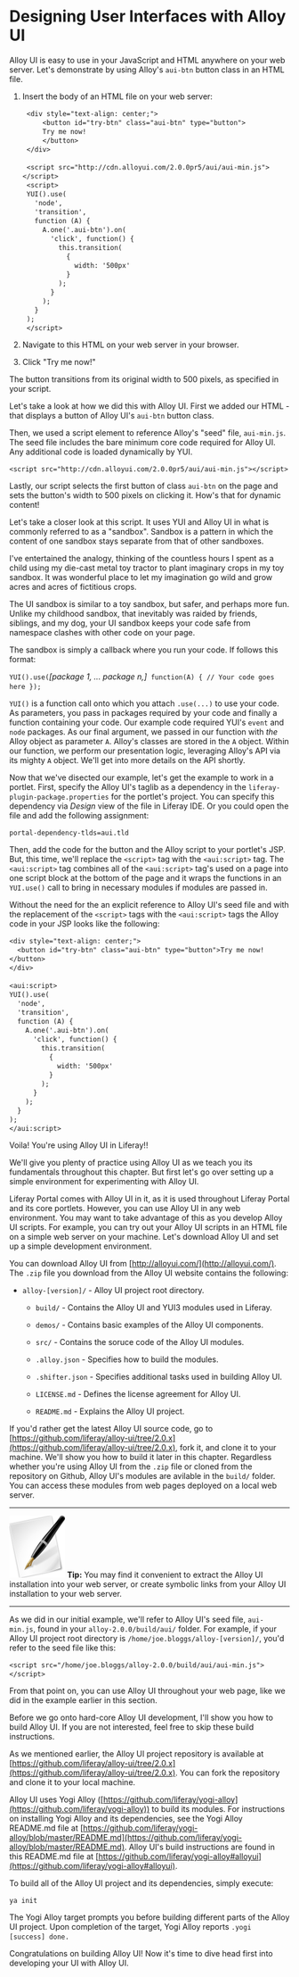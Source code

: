 # Designing User Interfaces with Alloy UI

<!-- Introduce Alloy UI -->

Alloy UI is easy to use in your JavaScript and HTML anywhere on your web server.
Let's demonstrate by using Alloy's `aui-btn` button class in an HTML file.

1. Insert the body of an HTML file on your web server:

        <div style="text-align: center;">
            <button id="try-btn" class="aui-btn" type="button">
            Try me now!
            </button>
        </div>
    
        <script src="http://cdn.alloyui.com/2.0.0pr5/aui/aui-min.js"></script>
        <script>
        YUI().use(
          'node',
          'transition',
          function (A) {
            A.one('.aui-btn').on(
              'click', function() {
                this.transition(
                  {
                    width: '500px'
                  }
                );
              }
            );
          }
        );
        </script>

2. Navigate to this HTML on your web server in your browser.
3. Click "Try me now!"

The button transitions from its original width to 500 pixels, as specified in
your script.

<!-- TODO Add screenshot of demo -->

Let's take a look at how we did this with Alloy UI. First we added our HTML -
that displays a button of Alloy UI's `aui-btn` button class. 

Then, we used a script element to reference Alloy's "seed" file, `aui-min.js`.
The seed file includes the bare minimum core code required for Alloy UI. Any
additional code is loaded dynamically by YUI.

    <script src="http://cdn.alloyui.com/2.0.0pr5/aui/aui-min.js"></script>

Lastly, our script selects the first button of class `aui-btn` on the page and
sets the button's width to 500 pixels on clicking it. How's that for dynamic
content! 

Let's take a closer look at this script. It uses YUI and Alloy UI in what is
commonly referred to as a "sandbox". Sandbox is a pattern in which the content
of one sandbox stays separate from that of other sandboxes. 

I've entertained the analogy, thinking of the countless hours I spent as a child
using my die-cast metal toy tractor to plant imaginary crops in my toy sandbox.
It was wonderful place to let my imagination go wild and grow acres and acres of
fictitious crops. 

The UI sandbox is similar to a toy sandbox, but safer, and perhaps more fun.
Unlike my childhood sandbox, that inevitably was raided by friends, siblings,
and my dog, your UI sandbox keeps your code safe from namespace clashes with
other code on your page. 

The sandbox is simply a callback where you run your code. If follows this
format: 

`YUI().use(`*[package 1, ...  package n,]*` function(A) { // Your code goes here });`

`YUI()` is a function call onto which you attach `.use(...)` to use your code.
As parameters, you pass in packages required by your code and finally a function
containing your code. Our example code required YUI's `event` and `node`
packages. As our final argument, we passed in our function with *the* Alloy
object as parameter `A`. Alloy's classes are stored in the `A` object. Within
our function, we perform our presentation logic, leveraging Alloy's API via its
mighty `A` object. We'll get into more details on the API shortly. 

Now that we've disected our example, let's get the example to work in a portlet.
First, specify the Alloy UI's taglib as a dependency in the
`liferay-plugin-package.properties` for the portlet's project. You can specify
this dependency via *Design* view of the file in Liferay IDE. Or you could open
the file and add the following assignment: 

    portal-dependency-tlds=aui.tld

Then, add the code for the button and the Alloy script to your portlet's JSP.
But, this time, we'll replace the `<script>` tag with the `<aui:script>` tag.
The `<aui:script>` tag combines all of the `<aui:script>` tag's used on a page
into one script block at the bottom of the page and it wraps the functions in an
`YUI.use()` call to bring in necessary modules if modules are passed in.

Without the need for the an explicit reference to Alloy UI's seed file and with
the replacement of the `<script>` tags with the `<aui:script>` tags the Alloy
code in your JSP looks like the following:


    <div style="text-align: center;">
      <button id="try-btn" class="aui-btn" type="button">Try me now!</button>
    </div>

    <aui:script>
    YUI().use(
      'node',
      'transition',
      function (A) {
        A.one('.aui-btn').on(
          'click', function() {
            this.transition(
              {
                width: '500px'
              }
            );
          }
        );
      }
    );
    </aui:script>

Voila! You're using Alloy UI in Liferay!!

We'll give you plenty of practice using Alloy UI as we teach you its
fundamentals throughout this chapter. But first let's go over setting up a
simple environment for experimenting with Alloy UI.

Liferay Portal comes with Alloy UI in it, as it is used throughout Liferay
Portal and its core portlets. However, you can use Alloy UI in any web
environment. You may want to take advantage of this as you develop Alloy UI
scripts. For example, you can try out your Alloy UI scripts in an HTML file on a
simple web server on your machine. Let's download Alloy UI and set up a simple
development environment.  

You can download Alloy UI from [http://alloyui.com/](http://alloyui.com/). The
`.zip` file you download from the Alloy UI website contains the following:

- `alloy-[version]/` - Alloy UI project root directory.

    - `build/` - Contains the Alloy UI and YUI3 modules used in Liferay.

    - `demos/` - Contains basic examples of the Alloy UI components.

    - `src/` - Contains the soruce code of the Alloy UI modules.

    - `.alloy.json` - Specifies how to build the modules.

    - `.shifter.json` - Specifies additional tasks used in building Alloy UI.

    - `LICENSE.md` - Defines the license agreement for Alloy UI.

    - `README.md` - Explains the Alloy UI project.

If you'd rather get the latest Alloy UI source code, go to
[https://github.com/liferay/alloy-ui/tree/2.0.x](https://github.com/liferay/alloy-ui/tree/2.0.x),
fork it, and clone it to your machine. We'll show you how to build it later in
this chapter. Regardless whether you're using Alloy UI from the `.zip` file or
cloned from the repository on Github, Alloy UI's modules are avilable in the
`build/` folder. You can access these modules from web pages deployed on a local
web server. 

---

 ![important](../../images/tip-pen-paper.png) **Tip:** You may find it
 convenient to extract the Alloy UI installation into your web server, or
 create symbolic links from your Alloy UI installation to your web server.

---

As we did in our initial example, we'll refer to Alloy UI's seed file,
`aui-min.js`, found in your `alloy-2.0.0/build/aui/` folder. For example, if
your Alloy UI project root directory is `/home/joe.bloggs/alloy-[version]/`,
you'd refer to the seed file like this:

    <script src="/home/joe.bloggs/alloy-2.0.0/build/aui/aui-min.js"></script>

From that point on, you can use Alloy UI throughout your web page, like we did
in the example earlier in this section.

Before we go onto hard-core Alloy UI development, I'll show you how to build
Alloy UI. If you are not interested, feel free to skip these build instructions.

As we mentioned earlier, the Alloy UI project repository is available at
[https://github.com/liferay/alloy-ui/tree/2.0.x](https://github.com/liferay/alloy-ui/tree/2.0.x). You
can fork the repository and clone it to your local machine.

Alloy UI uses Yogi Alloy
([https://github.com/liferay/yogi-alloy](https://github.com/liferay/yogi-alloy))
to build its modules. For instructions on installing Yogi Alloy and its
dependencies, see the Yogi Alloy README.md file at
[https://github.com/liferay/yogi-alloy/blob/master/README.md](https://github.com/liferay/yogi-alloy/blob/master/README.md).
Alloy UI's build instructions are found in this README.md file at
[https://github.com/liferay/yogi-alloy#alloyui](https://github.com/liferay/yogi-alloy#alloyui).

To build all of the Alloy UI project and its dependencies, simply execute:

    ya init

The Yogi Alloy target prompts you before building different parts of the Alloy
UI project. Upon completion of the target, Yogi Alloy reports `.yogi [success]
done.`

Congratulations on building Alloy UI! Now it's time to dive head first into
developing your UI with Alloy UI.



